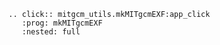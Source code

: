 ```{eval-rst} 
.. click:: mitgcm_utils.mkMITgcmEXF:app_click
   :prog: mkMITgcmEXF
   :nested: full
```